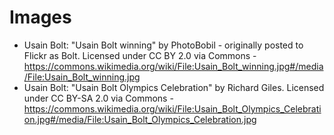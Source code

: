 # Images

* Usain Bolt: "Usain Bolt winning" by PhotoBobil - originally posted to Flickr as Bolt. Licensed under CC BY 2.0 via Commons - https://commons.wikimedia.org/wiki/File:Usain_Bolt_winning.jpg#/media/File:Usain_Bolt_winning.jpg
* Usain Bolt: "Usain Bolt Olympics Celebration" by Richard Giles. Licensed under CC BY-SA 2.0 via Commons - https://commons.wikimedia.org/wiki/File:Usain_Bolt_Olympics_Celebration.jpg#/media/File:Usain_Bolt_Olympics_Celebration.jpg